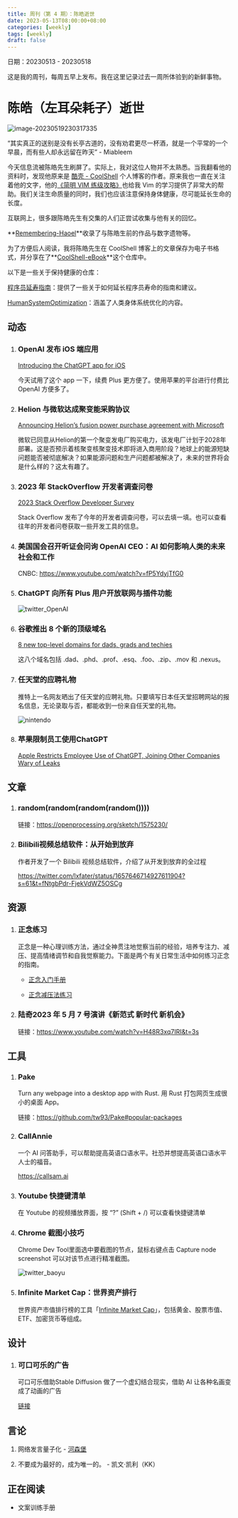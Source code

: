 ```yaml
---
title: 周刊（第 4 期）：陈皓逝世
date: 2023-05-13T08:00:00+08:00
categories: [weekly]
tags: [weekly]
draft: false
---
```


日期：20230513 - 20230518

这是我的周刊，每周五早上发布。我在这里记录过去一周所体验到的新鲜事物。





# 陈皓（左耳朵耗子）逝世

![image-20230519230317335](./index.assets/image-20230519230317335.png)

“其实真正的送别是没有长亭古道的，没有劝君更尽一杯酒，就是一个平常的一个早晨，而有些人却永远留在昨天” - Miableem



今天信息流被陈皓先生刷屏了。实际上，我对这位人物并不太熟悉。当我翻看他的资料时，发现他原来是 [酷壳 - CoolShell](https://coolshell.cn/) 个人博客的作者。原来我也一直在关注着他的文字，他的[《简明 VIM 练级攻略》](https://coolshell.cn/articles/5426.html)也给我 Vim 的学习提供了非常大的帮助。我们关注生命质量的同时，我们也应该注意保持身体健康，尽可能延长生命的长度。

互联网上，很多跟陈皓先生有交集的人们正尝试收集与他有关的回忆。

**[Remembering-Haoel](https://github.com/megaease/Remembering-Haoel)**收录了与陈皓生前的作品与数字遗物等。

为了方便后人阅读，我将陈皓先生在 CoolShell 博客上的文章保存为电子书格式，并分享在了**[CoolShell-eBook](https://github.com/huyixi/CoolShell-ebook)**这个仓库中。 

以下是一些关于保持健康的仓库：

[程序员延寿指南](https://github.com/geekan/HowToLiveLonger)：提供了一些关于如何延长程序员寿命的指南和建议。

[HumanSystemOptimization](https://github.com/zijie0/HumanSystemOptimization)：涵盖了人类身体系统优化的内容。

## 动态

1. ### OpenAI 发布 iOS 端应用

   [Introducing the ChatGPT app for iOS](https://openai.com/blog/introducing-the-chatgpt-app-for-ios)

   今天试用了这个 app 一下，续费 Plus 更方便了。使用苹果的平台进行付费比 OpenAI 方便多了。

2. ### Helion 与微软达成聚变能采购协议

   [Announcing Helion’s fusion power purchase agreement with Microsoft](https://www.helionenergy.com/articles/announcing-helion-fusion-PPA-with-microsoft-constellation/)

   微软已同意从Helion的第一个聚变发电厂购买电力，该发电厂计划于2028年部署。这是否预示着核聚变核聚变技术即将进入商用阶段？地球上的能源短缺问题能否被彻底解决？如果能源问题和生产问题都被解决了，未来的世界将会是什么样的？这太有趣了。

3. ### 2023 年 StackOverflow 开发者调查问卷

   [2023 Stack Overflow Developer Survey](https://stackoverflow.az1.qualtrics.com/jfe/form/SV_czLVsbnGnF4Q04e?utm_source=iterable&utm_medium=email&utm_campaign=dev-survey-2023&utm_content=take-the-survey)

   Stack Overflow 发布了今年的开发者调查问卷，可以去填一填。也可以查看往年的开发者问卷获取一些开发工具的信息。

4. ### 美国国会召开听证会问询 OpenAI CEO：AI 如何影响人类的未来社会和工作

   CNBC: https://www.youtube.com/watch?v=fP5YdyjTfG0

5. ### ChatGPT 向所有 Plus 用户开放联网与插件功能

   ![twitter_OpenAI](./index.assets/twitter_OpenAI.png)

6. ### 谷歌推出 8 个新的顶级域名

   [8 new top-level domains for dads, grads and techies](https://blog.google/products/registry/8-new-top-level-domains-for-dads-grads-tech/)

   这八个域名包括 .dad、.phd、.prof、.esq、.foo、.zip、.mov 和 .nexus。

   

7. ### 任天堂的应聘礼物

   推特上一名网友晒出了任天堂的应聘礼物。只要填写日本任天堂招聘网站的报名信息，无论录取与否，都能收到一份来自任天堂的礼物。

   ![nintendo](./index.assets/nintendo.jpg)

8. ### 苹果限制员工使用ChatGPT

   [Apple Restricts Employee Use of ChatGPT, Joining Other Companies Wary of Leaks](https://www.wsj.com/articles/apple-restricts-use-of-chatgpt-joining-other-companies-wary-of-leaks-d44d7d34)

## 文章

1. ### **random(random(random(random())))**

   链接：https://openprocessing.org/sketch/1575230/

2. ### Bilibili视频总结软件：从开始到放弃

   作者开发了一个 Bilibili 视频总结软件，介绍了从开发到放弃的全过程

   https://twitter.com/lxfater/status/1657646714927611904?s=61&t=fNtgbPdr-FjekVdWZ5OSCg

## 资源

1. ### 正念练习

   正念是一种心理训练方法，通过全神贯注地觉察当前的经验，培养专注力、减压、提高情绪调节和自我觉察能力。下面是两个有关日常生活中如何练习正念的指南。

   - [正念入门手册](https://coe.nuhs.edu.sg/Mind-Science-Centre/Learn/Documents/brochures/MSC-MindGym-Mindfulness-booklet-(Chinese).pdf?continueFlag=91d4babc67162421b076fdfb08a8abf4)

   - [正念减压法练习](https://www.mayoclinic.org/zh-hans/healthy-lifestyle/consumer-health/in-depth/mindfulness-exercises/art-20046356)

2. ### 陆奇2023 年 5 月 7 号演讲《新范式 新时代 新机会》

   链接：https://www.youtube.com/watch?v=H48R3xq7IRI&t=3s

## 工具

1. ### Pake

   Turn any webpage into a desktop app with Rust. 用 Rust 打包网页生成很小的桌面 App。

   链接：https://github.com/tw93/Pake#popular-packages

2. ### CallAnnie

   一个 AI 问答助手，可以帮助提高英语口语水平。社恐并想提高英语口语水平人士的福音。

   https://callsam.ai

3. ### Youtube 快捷键清单

   在 Youtube 的视频播放界面，按 “?” (Shift + /) 可以查看快捷键清单

4. ### Chrome 截图小技巧

   Chrome Dev Tool里面选中要截图的节点，鼠标右键点击 Capture node screenshot 可以对该节点进行精准截图。

   ![twitter_baoyu](./index.assets/twitter_baoyu.png)

   

5. ### Infinite Market Cap：世界资产排行

   世界资产市值排行榜的工具「[Infinite Market Cap](https://8marketcap.com)」，包括黄金、股票市值、ETF、加密货币等组成。


## 设计

1. ### 可口可乐的广告

   可口可乐借助Stable Diffusion 做了一个虚幻结合现实，借助 AI 让各种名画变成了动画的广告
   
   [链接](https://electrictheatre.tv/work/the-coca-cola-company-mastermopiece/)

## 言论

1. 网络发言量子化 - [河森堡](https://m.weibo.cn/status/4890030591443186)

2. 不要成为最好的，成为唯一的。 - 凯文·凯利（KK）

## 正在阅读

- 文案训练手册
